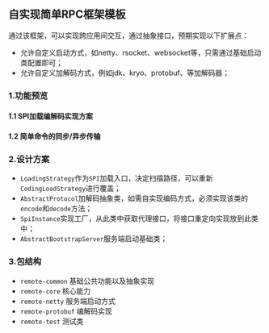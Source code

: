 ## 自实现简单RPC框架模板

通过该框架，可以实现跨应用间交互，通过抽象接口，预期实现以下扩展点：

- 允许自定义启动方式，如netty、rsocket、websocket等，只需通过基础启动类配置即可；
- 允许自定义加解码方式，例如jdk、kryo、protobuf、等加解码器；

### 1.功能预览
#### 1.1 SPI加载编解码实现方案
#### 1.2 简单命令的同步/异步传输

### 2.设计方案

- `LoadingStrategy`作为`SPI`加载入口，决定扫描路径，可以重新`CodingLoadStrategy`进行覆盖；
- `AbstractProtocol`加解码抽象类，如需自实现编码方式，必须实现该类的`encode`和`decode`方法；
- `SpiInstance`实现工厂，从此类中获取代理接口，将接口重定向实现放到此类中；
- `AbstractBootstrapServer`服务端启动基础类；

### 3.包结构

- `remote-common` 基础公共功能以及抽象实现
- `remote-core` 核心能力
- `remote-netty` 服务端启动方式
- `remote-protobuf` 编解码实现
- `remote-test` 测试类